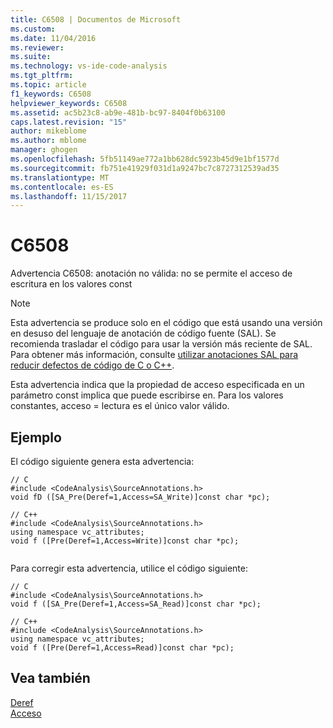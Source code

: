 ```yaml
---
title: C6508 | Documentos de Microsoft
ms.custom: 
ms.date: 11/04/2016
ms.reviewer: 
ms.suite: 
ms.technology: vs-ide-code-analysis
ms.tgt_pltfrm: 
ms.topic: article
f1_keywords: C6508
helpviewer_keywords: C6508
ms.assetid: ac5b23c8-ab9e-481b-bc97-8404f0b63100
caps.latest.revision: "15"
author: mikeblome
ms.author: mblome
manager: ghogen
ms.openlocfilehash: 5fb51149ae772a1bb628dc5923b45d9e1bf1577d
ms.sourcegitcommit: fb751e41929f031d1a9247bc7c8727312539ad35
ms.translationtype: MT
ms.contentlocale: es-ES
ms.lasthandoff: 11/15/2017
---
```

# <a name="c6508"></a>C6508
Advertencia C6508: anotación no válida: no se permite el acceso de escritura en los valores const  
  
> [!NOTE]
>  Esta advertencia se produce solo en el código que está usando una versión en desuso del lenguaje de anotación de código fuente (SAL). Se recomienda trasladar el código para usar la versión más reciente de SAL. Para obtener más información, consulte [utilizar anotaciones SAL para reducir defectos de código de C o C++](../code-quality/using-sal-annotations-to-reduce-c-cpp-code-defects.md).  
  
 Esta advertencia indica que la propiedad de acceso especificada en un parámetro const implica que puede escribirse en. Para los valores constantes, acceso = lectura es el único valor válido.  
  
## <a name="example"></a>Ejemplo  
 El código siguiente genera esta advertencia:  
  
```  
// C  
#include <CodeAnalysis\SourceAnnotations.h>  
void fD ([SA_Pre(Deref=1,Access=SA_Write)]const char *pc);   
  
// C++  
#include <CodeAnalysis\SourceAnnotations.h>  
using namespace vc_attributes;  
void f ([Pre(Deref=1,Access=Write)]const char *pc);  
  
```  
  
 Para corregir esta advertencia, utilice el código siguiente:  
  
```  
// C  
#include <CodeAnalysis\SourceAnnotations.h>  
void f ([SA_Pre(Deref=1,Access=SA_Read)]const char *pc);   
  
// C++  
#include <CodeAnalysis\SourceAnnotations.h>  
using namespace vc_attributes;  
void f ([Pre(Deref=1,Access=Read)]const char *pc);  
```  
  
## <a name="see-also"></a>Vea también  
 [Deref](http://msdn.microsoft.com/en-us/c2855c4e-dcc7-40ba-a6fe-ebca9d555a9c)   
 [Acceso](http://msdn.microsoft.com/en-us/89d372a5-3f5c-41fb-baf3-89f58e00e288)